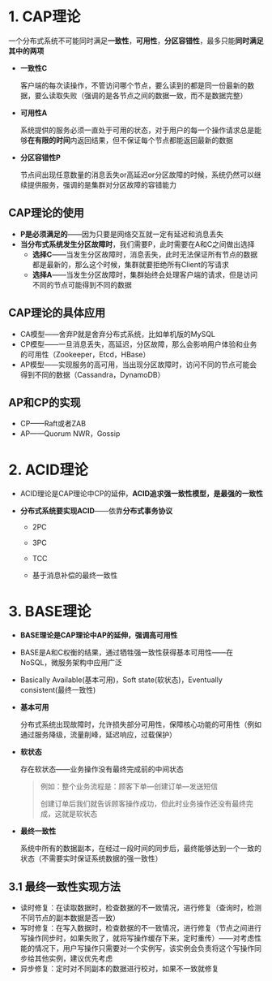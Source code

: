 #  1. CAP理论

一个分布式系统不可能同时满足**一致性**，**可用性**，**分区容错性**，最多只能**同时满足其中的两项**

* **一致性C**

  客户端的每次读操作，不管访问哪个节点，要么读到的都是同一份最新的数据，要么读取失败（强调的是各节点之间的数据一致，而不是数据完整）

* **可用性A**

  系统提供的服务必须一直处于可用的状态，对于用户的每一个操作请求总是能够**在有限的时间**内返回结果，但不保证每个节点都能返回最新的数据

* **分区容错性P**

  节点间出现任意数量的消息丢失or高延迟or分区故障的时候，系统仍然可以继续提供服务，强调的是集群对分区故障的容错能力



## CAP理论的使用

* **P是必须满足的**——因为只要是网络交互就一定有延迟和消息丢失
* **当分布式系统发生分区故障时**，我们需要P，此时需要在A和C之间做出选择
  * **选择C**——当发生分区故障时，消息丢失，此时无法保证所有节点的数据都是最新的，那么这个时候，集群就要拒绝所有Client的写请求
  * **选择A**——当发生分区故障时，集群始终会处理客户端的请求，但是访问不同的节点可能得到不同的数据



## CAP理论的具体应用

* CA模型——舍弃P就是舍弃分布式系统，比如单机版的MySQL
* CP模型——一旦消息丢失，高延迟，分区故障，那么会影响用户体验和业务的可用性（Zookeeper，Etcd，HBase）
* AP模型——实现服务的高可用，当出现分区故障时，访问不同的节点可能会得到不同的数据（Cassandra，DynamoDB）



## AP和CP的实现

* CP——Raft或者ZAB
* AP——Quorum NWR，Gossip



# 2. ACID理论

* ACID理论是CAP理论中CP的延伸，**ACID追求强一致性模型，是最强的一致性**

* **分布式系统要实现ACID**——依靠**分布式事务协议**
  * 2PC
  
  * 3PC

  * TCC
  
  * 基于消息补偿的最终一致性
  



# 3. BASE理论

* **BASE理论是CAP理论中AP的延伸，强调高可用性**

* BASE是A和C权衡的结果，通过牺牲强一致性获得基本可用性——在NoSQL，微服务架构中应用广泛

* Basically Available(基本可用)，Soft state(软状态)，Eventually consistent(最终一致性)

* **基本可用**

  分布式系统出现故障时，允许损失部分可用性，保障核心功能的可用性（例如通过服务降级，流量削峰，延迟响应，过载保护）

* **软状态**

  存在软状态——业务操作没有最终完成前的中间状态

  > 例如：整个业务流程是：顾客下单—创建订单—发送短信
  >
  > 创建订单后我们就告诉顾客操作成功，但此时业务操作还没有最终完成，这就是软状态

* **最终一致性**

  系统中所有的数据副本，在经过一段时间的同步后，最终能够达到一个一致的状态（不需要实时保证系统数据的强一致性）






## 3.1 最终一致性实现方法

* 读时修复：在读取数据时，检查数据的不一致情况，进行修复（查询时，检测不同节点的副本数据是否一致）
* 写时修复：在写入数据时，检查数据的不一致情况，进行修复（节点之间进行写操作同步时，如果失败了，就将写操作缓存下来，定时重传）——对考虑性能的情况下，用户写操作只需要对一个实例写，该实例会负责将这个写操作同步给其他实例，建议优先考虑
* 异步修复：定时对不同副本的数据进行校对，如果不一致就修复